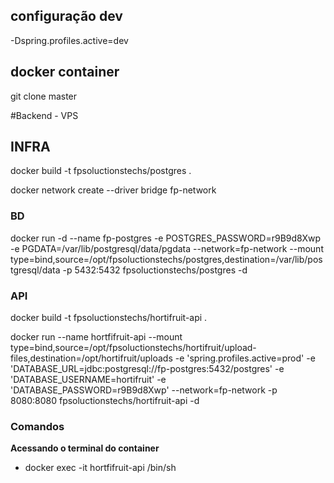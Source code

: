 ## configuração dev
-Dspring.profiles.active=dev  

## docker container
git clone master  

#Backend - VPS

## INFRA
docker build -t fpsoluctionstechs/postgres .  

docker network create --driver bridge fp-network  

### BD
docker run -d --name fp-postgres -e POSTGRES_PASSWORD=r9B9d8Xwp -e PGDATA=/var/lib/postgresql/data/pgdata --network=fp-network --mount type=bind,source=/opt/fpsoluctionstechs/postgres,destination=/var/lib/postgresql/data -p 5432:5432 fpsoluctionstechs/postgres -d

### API
docker build -t fpsoluctionstechs/hortifruit-api .  

docker run --name hortfifruit-api --mount type=bind,source=/opt/fpsoluctionstechs/hortifruit/upload-files,destination=/opt/hortifruit/uploads -e 'spring.profiles.active=prod' -e 'DATABASE_URL=jdbc:postgresql://fp-postgres:5432/postgres' -e 'DATABASE_USERNAME=hortifruit' -e 'DATABASE_PASSWORD=r9B9d8Xwp' --network=fp-network -p 8080:8080 fpsoluctionstechs/hortifruit-api -d

### Comandos
**Acessando o terminal do container**
* docker exec -it hortfifruit-api /bin/sh  